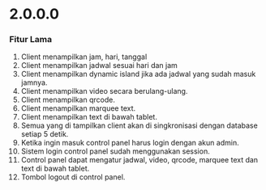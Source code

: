 # 2.0.0.0

### Fitur Lama
1. Client menampilkan jam, hari, tanggal
2. Client menampilkan jadwal sesuai hari dan jam
3. Client menampilkan dynamic island jika ada jadwal yang sudah masuk jamnya.
4. Client menampilkan video secara berulang-ulang.
5. Client menampilkan qrcode.
6. Client menampilkan marquee text.
7. Client menampilkan text di bawah tablet.
8. Semua yang di tampilkan client akan di singkronisasi dengan database setiap 5 detik.
9. Ketika ingin masuk control panel harus login dengan akun admin.
10. Sistem login control panel sudah menggunakan session.
11. Control panel dapat mengatur jadwal, video, qrcode, marquee text dan text di bawah tablet.
12. Tombol logout di control panel.